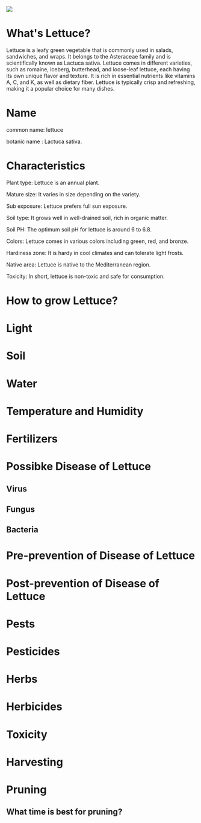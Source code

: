 ![](resource:images/lettuce.png)
#  What's  Lettuce?
Lettuce is a leafy green vegetable that is commonly used in salads, sandwiches, and wraps. It belongs to the Asteraceae family and is scientifically known as Lactuca sativa. Lettuce comes in different varieties, such as romaine, iceberg, butterhead, and loose-leaf lettuce, each having its own unique flavor and texture. It is rich in essential nutrients like vitamins A, C, and K, as well as dietary fiber. Lettuce is typically crisp and refreshing, making it a popular choice for many dishes. 
# Name
common name:  lettuce

botanic name : Lactuca sativa.
# Characteristics
Plant type: Lettuce is an annual plant. 

Mature size: It varies in size depending on the variety. 

Sub exposure: Lettuce prefers full sun exposure. 

Soil type: It grows well in well-drained soil, rich in organic matter. 

Soil PH: The optimum soil pH for lettuce is around 6 to 6.8. 

Colors: Lettuce comes in various colors including green, red, and bronze. 

Hardiness zone: It is hardy in cool climates and can tolerate light frosts. 

Native area: Lettuce is native to the Mediterranean region. 

Toxicity: In short, lettuce is non-toxic and safe for consumption. 
# How to grow Lettuce?

# Light
# Soil
# Water
# Temperature  and Humidity
# Fertilizers
# Possibke Disease  of  Lettuce

## Virus
##  Fungus
##  Bacteria
# Pre-prevention of Disease  of Lettuce
# Post-prevention of Disease  of   Lettuce
#  Pests
# Pesticides
# Herbs
# Herbicides
#  Toxicity
# Harvesting
# Pruning 
##  What time  is best  for pruning?
